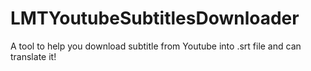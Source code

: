 # LMTYoutubeSubtitlesDownloader
A tool to help you download subtitle from Youtube into .srt file and can translate it!
